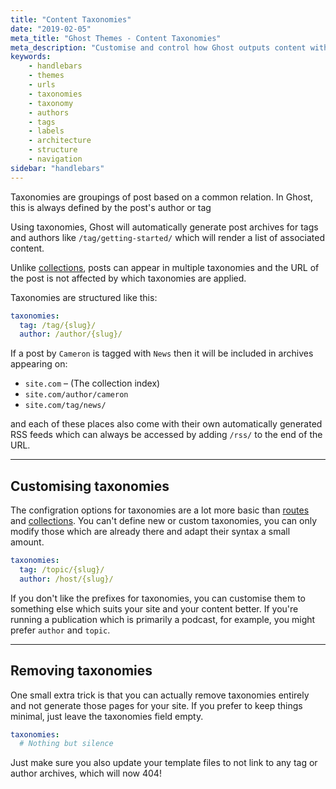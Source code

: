 ```yaml
---
title: "Content Taxonomies"
date: "2019-02-05"
meta_title: "Ghost Themes - Content Taxonomies"
meta_description: "Customise and control how Ghost outputs content with taxonomies, using dedicated tag and author archives to organise your content."
keywords:
    - handlebars
    - themes
    - urls
    - taxonomies
    - taxonomy
    - authors
    - tags
    - labels
    - architecture
    - structure
    - navigation
sidebar: "handlebars"
---
```


Taxonomies are groupings of post based on a common relation. In Ghost, this is always defined by the post's author or tag

Using taxonomies, Ghost will automatically generate post archives for tags and authors like `/tag/getting-started/` which will render a list of associated content. 

Unlike [collections](/api/handlebars-themes/routing/collections/), posts can appear in multiple taxonomies and the URL of the post is not affected by which taxonomies are applied.

Taxonomies are structured like this:

```yaml
taxonomies:
  tag: /tag/{slug}/
  author: /author/{slug}/
```

If a post by `Cameron` is tagged with `News` then it will be included in archives appearing on:

- `site.com` – (The collection index)
- `site.com/author/cameron`
- `site.com/tag/news/`

and each of these places also come with their own automatically generated RSS feeds which can always be accessed by adding `/rss/` to the end of the URL.

---

## Customising taxonomies

The configration options for taxonomies are a lot more basic than [routes](/api/handlebars-themes/routing/routes/) and [collections](/api/handlebars-themes/routing/collections/). You can't define new or custom taxonomies, you can only modify those which are already there and adapt their syntax a small amount.

```yaml
taxonomies:
  tag: /topic/{slug}/
  author: /host/{slug}/
```

If you don't like the prefixes for taxonomies, you can customise them to something else which suits your site and your content better. If you're running a publication which is primarily a podcast, for example, you might prefer `author` and `topic`.

---

## Removing taxonomies

One small extra trick is that you can actually remove taxonomies entirely and not generate those pages for your site. If you prefer to keep things minimal, just leave the taxonomies field empty.

```yaml
taxonomies:
  # Nothing but silence
```

Just make sure you also update your template files to not link to any tag or author archives, which will now 404!
